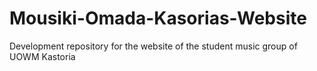 # Mousiki-Omada-Kasorias-Website
Development repository for the website of the student music group of UOWM Kastoria
